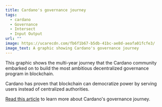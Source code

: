 ```yaml
---
title: Cardano's governance journey
tags:
  - cardano
  - Governance
  - Intersect
  - Input Output
url: ""
image: https://ucarecdn.com/fb6f1b67-b5db-41bc-ae8d-aeafa01fcfe3/
image_text: A graphic showing Cardano's governance journey
---
```


This graphic shows the multi-year journey that the Cardano community embarked on to build the most ambitious decentralized governance program in blockchain.

Cardano has proven that blockchain can democratize power by serving users instead of centralized authorities.

[Read this article](https://iohk.io/en/blog/posts/2025/08/04/cardanos-governance-journey-a-timeline-for-decentralized-democracy-1/) to learn more about Cardano's governance journey.
